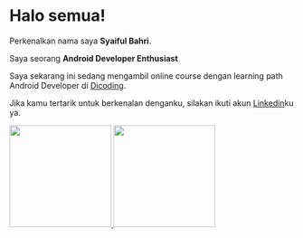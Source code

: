 # Halo semua! 

Perkenalkan nama saya **Syaiful Bahri**.

Saya seorang **Android Developer Enthusiast**

Saya sekarang ini sedang mengambil online course dengan learning path Android Developer di [Dicoding](https://www.dicoding.com/).

Jika kamu tertarik untuk berkenalan denganku, silakan ikuti akun [Linkedin](https://www.linkedin.com/in/syaifulbahri16/)ku ya.

<p align="left">
<a href="https://github.com/syaifulbahri16">
  <img height="180em" src="https://github-readme-stats-eight-theta.vercel.app/api?username=syaifulbahri16&show_icons=true&theme=algolia&include_all_commits=true&count_private=true"/>
  <img height="180em" src="https://github-readme-stats-eight-theta.vercel.app/api/top-langs/?username=syaifulbahri16&layout=compact&langs_count=8&theme=algolia"/>
</a>
</p>
